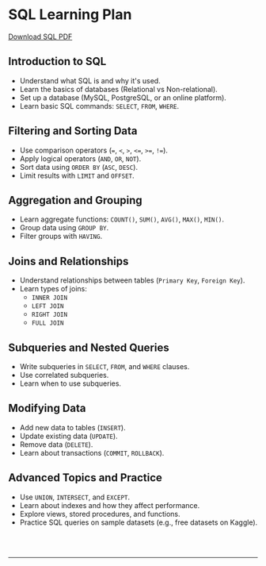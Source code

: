 # SQL Learning Plan  
<a href="https://raw.githubusercontent.com/SharwanKunwar/SQL/main/SQL/SQL%20pdf.pdf" download>Download SQL PDF</a>


## **Introduction to SQL**  
- Understand what SQL is and why it's used.  
- Learn the basics of databases (Relational vs Non-relational).  
- Set up a database (MySQL, PostgreSQL, or an online platform).  
- Learn basic SQL commands: `SELECT`, `FROM`, `WHERE`.  

## **Filtering and Sorting Data**  
- Use comparison operators (`=`, `<`, `>`, `<=`, `>=`, `!=`).  
- Apply logical operators (`AND`, `OR`, `NOT`).  
- Sort data using `ORDER BY` (`ASC`, `DESC`).  
- Limit results with `LIMIT` and `OFFSET`.  

## **Aggregation and Grouping**  
- Learn aggregate functions: `COUNT()`, `SUM()`, `AVG()`, `MAX()`, `MIN()`.  
- Group data using `GROUP BY`.  
- Filter groups with `HAVING`.  

## **Joins and Relationships**  
- Understand relationships between tables (`Primary Key`, `Foreign Key`).  
- Learn types of joins:  
  - `INNER JOIN`  
  - `LEFT JOIN`  
  - `RIGHT JOIN`  
  - `FULL JOIN`  

## **Subqueries and Nested Queries**  
- Write subqueries in `SELECT`, `FROM`, and `WHERE` clauses.  
- Use correlated subqueries.  
- Learn when to use subqueries.  

## **Modifying Data**  
- Add new data to tables (`INSERT`).  
- Update existing data (`UPDATE`).  
- Remove data (`DELETE`).  
- Learn about transactions (`COMMIT`, `ROLLBACK`).  

## **Advanced Topics and Practice**  
- Use `UNION`, `INTERSECT`, and `EXCEPT`.  
- Learn about indexes and how they affect performance.  
- Explore views, stored procedures, and functions.  
- Practice SQL queries on sample datasets (e.g., free datasets on Kaggle).  

<br><br>

---

##



